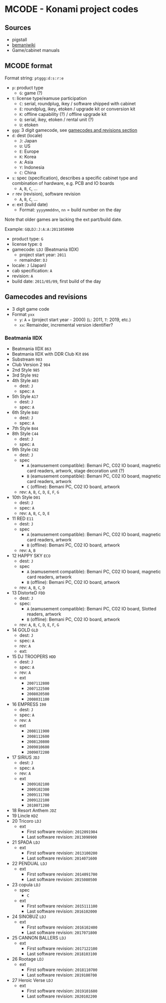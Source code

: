 # MCODE - Konami project codes

## Sources

* pigstall
* [bemaniwiki](http://bemaniwiki.com/)
* Game/cabinet manuals

## MCODE format

Format string: `ptggg:d:s:r:e`

* `p`: product type
  * `G`: game (?)
* `t`: license type/eamuse participation
  * `C`: serial, roundplug, ikey / software shipped with cabinet
  * `E`: roundplug, ikey, etoken / upgrade kit or conversion kit
  * `K`: offline capability (?) / offline upgrade kit
  * `Q`: serial, ikey, etoken / rental unit (?)
  * `U`: etoken
* `ggg`: 3 digit gamecode, see [gamecodes and revisions section](#gamecodes-and-revisions)
* `d`: dest (locale)
  * `J`: Japan
  * `U`: US
  * `E`: Europe
  * `K`: Korea
  * `A`: Asia
  * `Y`: Indonesia
  * `C`: China
* `s`: spec (specification), describes a specific cabinet type and combination of hardware, e.g. PCB and IO boards
  * `A`, `B`, `C`, ...
* `r` rev (revision), software revision
  * `A`, `B`, `C`, ...
* `e`: ext (build date)
  * Format: `yyyymmddnn`, `nn` = build number on the day

Note that older games are lacking the ext part/build date.

Example: `GQLDJ:J:A:A:2011050900`

* product type: `G`
* license type: `Q`
* gamecode: `LDJ` (Beatmania IIDX)
  * project start year: `2011`
  * remainder: `DJ`
* locale: `J` (Japan)
* cab specification: `A`
* revision: `A`
* build date: `2011/05/09`, first build of the day

## Gamecodes and revisions

* 3 digit game code
* Format `yxx`
  * `y`: `A` + (project start year - 2000) (`L`: 2011, `T`: 2019, etc.)
  * `xx`: Remainder, incremental version identifier?

### Beatmania IIDX

* Beatmania IIDX `863`
* Beatmania IIDX with DDR Club Kit `896`
* Substream `983`
* Club Version 2 `984`
* 2nd Style `985`
* 3rd Style `992`
* 4th Style `A03`
  * dest: `J`
  * spec: `A`
* 5th Style `A17`
  * dest: `J`
  * spec: `A`
* 6th Style `B4U`
  * dest: `J`
  * spec: `A`
* 7th Style `B44`
* 8th Style `C44`
  * dest: `J`
  * spec: `A`
* 9th Style `C02`
  * dest: `J`
  * spec
    * `A` (eamusement compatible): Bemani PC, C02 IO board, magnetic card readers, artwork, stage decoration unit (?)
    * `B` (eamusement compatible): Bemani PC, C02 IO board, magnetic card readers, artwork
    * `C` (offline): Bemani PC, C02 IO board, artwork
  * rev: `A`, `B`, `C`, `D`, `E`, `F`, `G`
* 10th Style `D01`
  * dest: `J`
  * spec: `A`
  * rev: `A`, `B`, `C`, `D`, `E`
* 11 RED `E11`
  * dest: `J`
  * spec
    * `A` (eamusement compatible): Bemani PC, C02 IO board, magnetic card readers, artwork
    * `B` (offline): Bemani PC, C02 IO board, artwork
  * rev: `A`, `B`
* 12 HAPPY SKY `ECO`
  * dest: `J`
  * spec
    * `A` (eamusement compatible): Bemani PC, C02 IO board, magnetic card readers, artwork
    * `B` (offline): Bemani PC, C02 IO board, artwork
  * rev: `A`, `B`, `C`, `D`
* 13 DistorteD `FDD`
  * dest: `J`
  * spec:
    * `A` (eamusement compatible): Bemani PC, C02 IO board, Slotted readers, artwork
    * `B` (offline): Bemani PC, C02 IO board, artwork
  * rev: `A`, `B`, `C`, `D`, `E`, `F`, `G`
* 14 GOLD `GLD`
  * dest: `J`
  * spec: `A`
  * rev: `A`
  * ext: 
* 15 DJ TROOPERS `HDD`
  * dest: `J`
  * spec: `A`
  * rev: `A`
  * ext
    * `2007112800`
    * `2007122500`
    * `2008020500`
    * `2008031100`
* 16 EMPRESS `I00`
  * dest: `J`
  * spec: `A`
  * rev: `A`
  * ext
    * `2008111900`
    * `2008112600`
    * `2008120800`
    * `2009010600`
    * `2009072200`
* 17 SIRIUS `JDJ`
  * dest: `J`
  * spec: `A`
  * rev: `A`
  * ext
    * `2009102100`
    * `2009102300`
    * `2009111700`
    * `2009122100`
    * `2010071200`
* 18 Resort Anthem `JDZ`
* 19 Lincle `KDZ`
* 20 Tricoro `LDJ`
  * ext
    * First software revision: `2012091904`
    * Last software revision: `2013090900`
* 21 SPADA `LDJ`
  * ext
    * First software revision: `2013100200`
    * Last software revision: `2014071600`
* 22 PENDUAL `LDJ`
  * ext
    * First software revision: `2014091700`
    * Last software revision: `2015080500`
* 23 copula `LDJ`
  * spec
    * `C`
  * ext
    * First software revision: `2015111100`
    * Last software revision: `2016102000`
* 24 SINOBUZ `LDJ`
  * ext
    * First software revision: `2016102400`
    * Last software revision: `2017071800`
* 25 CANNON BALLERS `LDJ`
  * ext
    * First software revision: `2017122100`
    * Last software revision: `2018103100`
* 26 Rootage `LDJ`
  * ext
    * First software revision: `2018110700`
    * Last software revision: `2019100700`
* 27 Heroic Verse `LDJ`
  * ext
    * First software revision: `2019101600`
    * Last software revision: `2020102200`
